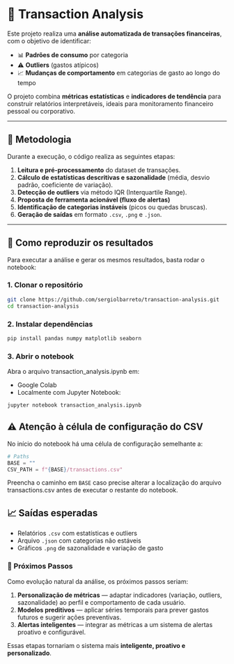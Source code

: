 # 🧾 Transaction Analysis

Este projeto realiza uma **análise automatizada de transações financeiras**, com o objetivo de identificar:

- 📊 **Padrões de consumo** por categoria  
- ⚠️ **Outliers** (gastos atípicos)  
- 📈 **Mudanças de comportamento** em categorias de gasto ao longo do tempo  

O projeto combina **métricas estatísticas** e **indicadores de tendência** para construir relatórios interpretáveis, ideais para monitoramento financeiro pessoal ou corporativo.

---

## 🧠 Metodologia

Durante a execução, o código realiza as seguintes etapas:

1. **Leitura e pré-processamento** do dataset de transações.  
2. **Cálculo de estatísticas descritivas e sazonalidade** (média, desvio padrão, coeficiente de variação).  
3. **Detecção de outliers** via método IQR (Interquartile Range).  
4. **Proposta de ferramenta acionável (fluxo de alertas)** 
5. **Identificação de categorias instáveis** (picos ou quedas bruscas).  
6. **Geração de saídas** em formato `.csv`, `.png` e `.json`.

---

## 🚀 Como reproduzir os resultados

Para executar a análise e gerar os mesmos resultados, basta rodar o notebook:

### 1. Clonar o repositório
```bash
git clone https://github.com/sergiolbarreto/transaction-analysis.git
cd transaction-analysis
```
### 2. Instalar dependências
```bash
pip install pandas numpy matplotlib seaborn
```
### 3. Abrir o notebook
Abra o arquivo transaction_analysis.ipynb em:
* Google Colab
* Localmente com Jupyter Notebook:
```bash
jupyter notebook transaction_analysis.ipynb
```

## ⚠️ Atenção à célula de configuração do CSV

No início do notebook há uma célula de configuração semelhante a:

```python
# Paths
BASE = ""
CSV_PATH = f"{BASE}/transactions.csv"
```
Preencha o caminho em `BASE` caso precise alterar a localização do arquivo transactions.csv antes de executar o restante do notebook.

## 📈 Saídas esperadas

- Relatórios `.csv` com estatísticas e outliers  
- Arquivo `.json` com categorias não estáveis  
- Gráficos `.png` de sazonalidade e variação de gasto

### 🧭 Próximos Passos

Como evolução natural da análise, os próximos passos seriam:

1. **Personalização de métricas** — adaptar indicadores (variação, outliers, sazonalidade) ao perfil e comportamento de cada usuário.  
2. **Modelos preditivos** — aplicar séries temporais para prever gastos futuros e sugerir ações preventivas.  
3. **Alertas inteligentes** — integrar as métricas a um sistema de alertas proativo e configurável.  

Essas etapas tornariam o sistema mais **inteligente, proativo e personalizado**.

